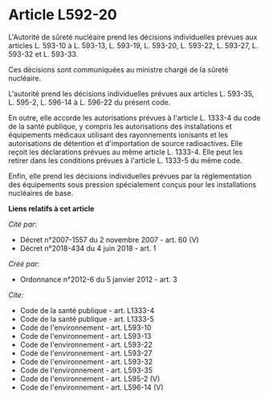 # Article L592-20

L'Autorité de sûreté nucléaire prend les décisions individuelles prévues aux articles L. 593-10 à L. 593-13, L. 593-19, L.
593-20, L. 593-22, L. 593-27, L. 593-32 et L. 593-33. 

Ces décisions sont communiquées au ministre chargé de la sûreté nucléaire. 

L'autorité prend les décisions individuelles prévues aux articles L. 593-35, L. 595-2, 
L. 596-14 à L. 596-22 du présent code. 

En outre, elle accorde les autorisations prévues à l'article L. 1333-4 du code de la santé publique, y compris les
autorisations des installations et équipements médicaux utilisant des rayonnements ionisants et les autorisations de
détention et d'importation de source radioactives. Elle reçoit les déclarations prévues au même article L. 1333-4. Elle peut
les retirer dans les conditions prévues à l'article L. 1333-5 du même code. 

Enfin, elle prend les décisions individuelles prévues par la réglementation des équipements sous pression spécialement conçus
pour les installations nucléaires de base.

**Liens relatifs à cet article**

_Cité par_:

  - Décret n°2007-1557 du 2 novembre 2007 - art. 60 (V)
  - Décret n°2018-434 du 4 juin 2018 - art. 1

_Créé par_:

  - Ordonnance n°2012-6 du 5 janvier 2012 - art. 3

_Cite_:

  - Code de la santé publique - art. L1333-4
  - Code de la santé publique - art. L1333-5
  - Code de l'environnement - art. L593-10
  - Code de l'environnement - art. L593-13
  - Code de l'environnement - art. L593-22
  - Code de l'environnement - art. L593-27
  - Code de l'environnement - art. L593-32
  - Code de l'environnement - art. L593-35
  - Code de l'environnement - art. L595-2 (V)
  - Code de l'environnement - art. L596-14 (V)
